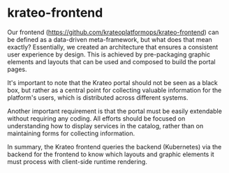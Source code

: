 # krateo-frontend

Our frontend (https://github.com/krateoplatformops/krateo-frontend) can be defined as a data-driven meta-framework, but what does that mean exactly? Essentially, we created an architecture that ensures a consistent user experience by design. This is achieved by pre-packaging graphic elements and layouts that can be used and composed to build the portal pages.

It's important to note that the Krateo portal should not be seen as a black box, but rather as a central point for collecting valuable information for the platform's users, which is distributed across different systems.

Another important requirement is that the portal must be easily extendable without requiring any coding. All efforts should be focused on understanding how to display services in the catalog, rather than on maintaining forms for collecting information.

In summary, the Krateo frontend queries the backend (Kubernetes) via the backend for the frontend to know which layouts and graphic elements it must process with client-side runtime rendering.